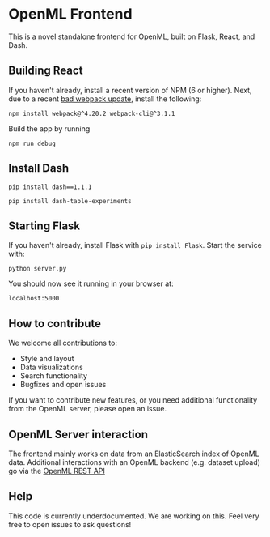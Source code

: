 # OpenML Frontend
This is a novel standalone frontend for OpenML, built on Flask, React, and Dash.

## Building React
If you haven't already, install a recent version of NPM (6 or higher). Next, due to a recent [bad webpack update](https://github.com/plotly/dash-component-boilerplate/issues/12), install the following:

`npm install webpack@^4.20.2 webpack-cli@^3.1.1`

Build the app by running

`npm run debug`
## Install Dash
`pip install dash==1.1.1` 

`pip install dash-table-experiments`

## Starting Flask
If you haven't already, install Flask with `pip install Flask`.
Start the service with:

`python server.py`

You should now see it running in your browser at:

`localhost:5000`

## How to contribute
We welcome all contributions to:
* Style and layout
* Data visualizations
* Search functionality
* Bugfixes and open issues

If you want to contribute new features, or you need additional functionality from the OpenML server, please open an issue.

## OpenML Server interaction
The frontend mainly works on data from an ElasticSearch index of OpenML data.
Additional interactions with an OpenML backend (e.g. dataset upload) go via the [OpenML REST API](https://www.openml.org/api_docs)

## Help
This code is currently underdocumented. We are working on this. Feel very free to open issues to ask questions!
